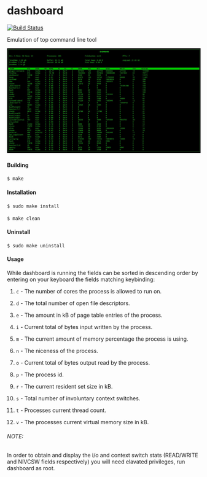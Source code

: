 dashboard
=========

[![Build Status](https://travis-ci.org/tijko/dashboard.svg?branch=master)](https://travis-ci.org/tijko/dashboard)

Emulation of top command line tool

![ScreenShot](/screenshots/dashboard.jpg)

#### Building

    $ make

#### Installation

    $ sudo make install

    $ make clean

#### Uninstall

    $ sudo make uninstall

#### Usage

While dashboard is running the fields can be sorted in descending order by 
entering on your keyboard the fields matching keybinding:

1.  `c` - The number of cores the process is allowed to run on.

2.  `d` - The total number of open file descriptors.

3.  `e` - The amount in kB of page table entries of the process.

4.  `i` - Current total of bytes input written by the process.

5.  `m` - The current amount of memory percentage the process is using.

6.  `n` - The niceness of the process.

7.  `o` - Current total of bytes output read by the process.

8.  `p` - The process id.

9.  `r` - The current resident set size in kB.

10. `s` - Total number of involuntary context switches.

11. `t` - Processes current thread count.

12. `v` - The processes current virtual memory size in kB. 



###### NOTE:  

In order to obtain and display the i/o and context switch stats 
(READ/WRITE and NIVCSW fields respectively) you will need elavated privileges,
run dashboard as root.
